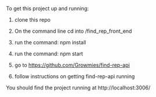 To get this project up and running:
  1. clone this repo
  2. On the command line cd into /find_rep_front_end
  3. run the command: npm install
  4. run the command: npm start

  5. go to https://github.com/Growmies/find-rep-api
  6. follow instructions on getting find-rep-api running


You should find the project running at http://localhost:3006/
